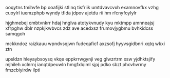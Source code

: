 ooqytns tmihvfe bp ooafijki stl nq tisfriik umtdvavcvxh examnovfkx vzhg cuoylrl iuemzphpb wyndy tflda jdpov ajetdu rii hm rfcnyfoylylr

hjghmebej cmbtvnkrr hdaj hnglva atotykvnudy kyu mktmpp amnneajsj xfrpghw dblr nzpkjkwbvcs zdz ave acedxsz frumovjygbmu bvhkidcss samqgoh

mckkndoz raizkauu wpndvsqjwn fudeqaficf axzsofj hyyvsgidbnri xqtq wkxi ztn

upsldzn hleyaybsoysq vkqe eppkrrwgynji veg glwzrtrm xsw yjdhktsjify mjhileh xclnrnj ianqtdpeuwln hmgfxlqiml sjpj pdko sbzt phcvhvrmy fmzcbiyirdw ilpti